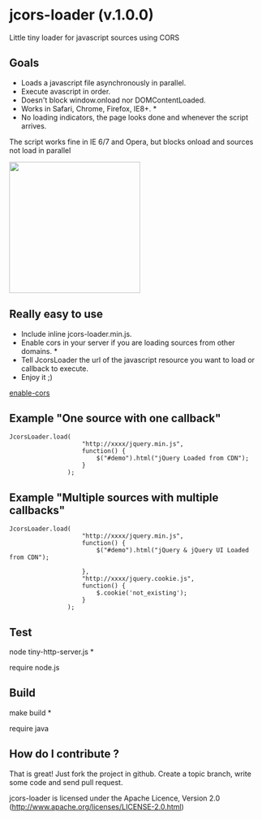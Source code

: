 jcors-loader (v.1.0.0)
======================
Little tiny loader for javascript sources using CORS

Goals
------------------
- Loads a javascript file asynchronously in parallel.
- Execute avascript in order.
- Doesn't block window.onload nor DOMContentLoaded.
- Works in Safari, Chrome, Firefox, IE8+. *
- No loading indicators, the page looks done and whenever the script arrives.

The script works fine in IE 6/7 and Opera, but blocks onload and sources not load in parallel

<img width="258" src="http://imageshack.us/scaled/landing/84/screenshot20121008at123.png">

Really easy to use
------------------
- Include inline jcors-loader.min.js.
- Enable cors in your server if you are loading sources from other domains. *
- Tell JcorsLoader the url of the javascript resource you want to load or callback to execute.
- Enjoy it ;)

[enable-cors](http://enable-cors.org/)

Example "One source with one callback"
----------------------------------
    
    JcorsLoader.load(
				    	"http://xxxx/jquery.min.js", 
				    	function() {
				        	$("#demo").html("jQuery Loaded from CDN");
				    	}
    				);

Example "Multiple sources with multiple callbacks"
--------------------------------------------------
    
    JcorsLoader.load(
    					"http://xxxx/jquery.min.js",
						function() {
        					$("#demo").html("jQuery & jQuery UI Loaded from CDN");

    					},
    					"http://xxxx/jquery.cookie.js",
    					function() {  
    						$.cookie('not_existing'); 
    					}
    				);


Test
----
node tiny-http-server.js *

require node.js

Build
-----
make build *

require java

How do I contribute ?
---------------------
That is great! Just fork the project in github. Create a topic branch, write some code and send pull request.


jcors-loader is licensed under the Apache Licence, Version 2.0 (http://www.apache.org/licenses/LICENSE-2.0.html)
